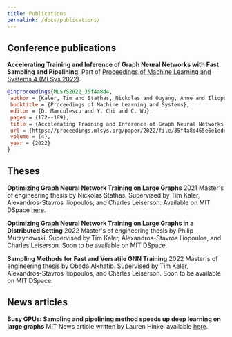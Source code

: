 ```yaml
---
title: Publications
permalink: /docs/publications/
---
```




## Conference publications

**Accelerating Training and Inference of Graph Neural Networks with Fast
Sampling and Pipelining**. Part of [Proceedings of Machine Learning and Systems
4 (MLSys
2022)](https://proceedings.mlsys.org/paper/2022/hash/35f4a8d465e6e1edc05f3d8ab658c551-Abstract.html).


```bibtex
@inproceedings{MLSYS2022_35f4a8d4,
 author = {Kaler, Tim and Stathas, Nickolas and Ouyang, Anne and Iliopoulos, Alexandros-Stavros and Schardl, Tao and Leiserson, Charles E. and Chen, Jie},
 booktitle = {Proceedings of Machine Learning and Systems},
 editor = {D. Marculescu and Y. Chi and C. Wu},
 pages = {172--189},
 title = {Accelerating Training and Inference of Graph Neural Networks with Fast Sampling and Pipelining},
 url = {https://proceedings.mlsys.org/paper/2022/file/35f4a8d465e6e1edc05f3d8ab658c551-Paper.pdf},
 volume = {4},
 year = {2022}
}
```

## Theses

**Optimizing Graph Neural Network Training on Large Graphs** 2021 Master's of
engineering thesis by Nickolas Stathas. Supervised by Tim Kaler, Alexandros-Stavros Iliopoulos, and Charles Leiserson. Available on MIT DSpace
[here](https://dspace.mit.edu/handle/1721.1/138975).

**Optimizing Graph Neural Network Training on Large Graphs in a Distributed
Setting** 2022 Master's of engineering thesis by Philip Murzynowski. Supervised
by Tim Kaler, Alexandros-Stavros Iliopoulos, and Charles Leiserson. Soon to be
available on MIT DSpace. 
 
**Sampling Methods for Fast and Versatile GNN Training** 2022 Master's of
engineering thesis by Obada Alkhatib. Supervised by Tim Kaler,
Alexandros-Stavros Iliopoulos, and Charles Leiserson. Soon to be available on
MIT DSpace.

## News articles

**Busy GPUs: Sampling and pipelining method speeds up deep learning on large graphs** MIT News article written by Lauren Hinkel available [here](https://news.mit.edu/2022/sampling-pipelining-method-speeds-deep-learning-large-graphs-1129).


